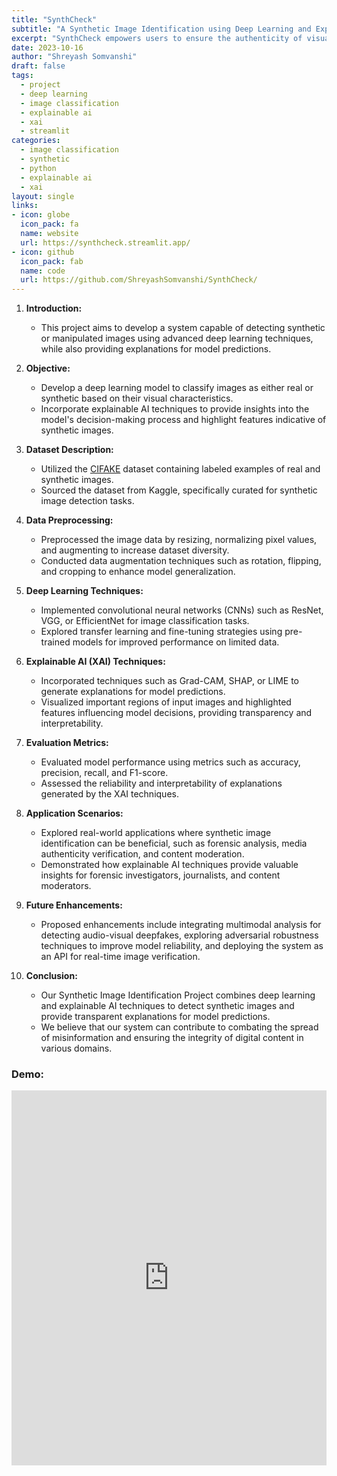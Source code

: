 ```yaml
---
title: "SynthCheck"
subtitle: "A Synthetic Image Identification using Deep Learning and Explainable A.I."
excerpt: "SynthCheck empowers users to ensure the authenticity of visual content in a world where synthetic media continues to pose challenges, providing a robust and reliable solution for synthetic image detection."
date: 2023-10-16
author: "Shreyash Somvanshi"
draft: false
tags:
  - project
  - deep learning
  - image classification
  - explainable ai
  - xai
  - streamlit
categories:
  - image classification
  - synthetic
  - python
  - explainable ai
  - xai
layout: single
links:
- icon: globe
  icon_pack: fa
  name: website
  url: https://synthcheck.streamlit.app/
- icon: github
  icon_pack: fab
  name: code
  url: https://github.com/ShreyashSomvanshi/SynthCheck/
--- 
```


1. **Introduction:**
   - This project aims to develop a system capable of detecting synthetic or manipulated images using advanced deep learning techniques, while also providing explanations for model predictions.

2. **Objective:**
   - Develop a deep learning model to classify images as either real or synthetic based on their visual characteristics.
   - Incorporate explainable AI techniques to provide insights into the model's decision-making process and highlight features indicative of synthetic images.

3. **Dataset Description:**
   - Utilized the [CIFAKE](https://kaggle.com/jbird/datasets) dataset containing labeled examples of real and synthetic images.
   - Sourced the dataset from Kaggle, specifically curated for synthetic image detection tasks.

4. **Data Preprocessing:**
   - Preprocessed the image data by resizing, normalizing pixel values, and augmenting to increase dataset diversity.
   - Conducted data augmentation techniques such as rotation, flipping, and cropping to enhance model generalization.

5. **Deep Learning Techniques:**
   - Implemented convolutional neural networks (CNNs) such as ResNet, VGG, or EfficientNet for image classification tasks.
   - Explored transfer learning and fine-tuning strategies using pre-trained models for improved performance on limited data.

6. **Explainable AI (XAI) Techniques:**
   - Incorporated techniques such as Grad-CAM, SHAP, or LIME to generate explanations for model predictions.
   - Visualized important regions of input images and highlighted features influencing model decisions, providing transparency and interpretability.

7. **Evaluation Metrics:**
   - Evaluated model performance using metrics such as accuracy, precision, recall, and F1-score.
   - Assessed the reliability and interpretability of explanations generated by the XAI techniques.

8. **Application Scenarios:**
   - Explored real-world applications where synthetic image identification can be beneficial, such as forensic analysis, media authenticity verification, and content moderation.
   - Demonstrated how explainable AI techniques provide valuable insights for forensic investigators, journalists, and content moderators.

9. **Future Enhancements:**
    - Proposed enhancements include integrating multimodal analysis for detecting audio-visual deepfakes, exploring adversarial robustness techniques to improve model reliability, and deploying the system as an API for real-time image verification.

10. **Conclusion:**
    - Our Synthetic Image Identification Project combines deep learning and explainable AI techniques to detect synthetic images and provide transparent explanations for model predictions.
    - We believe that our system can contribute to combating the spread of misinformation and ensuring the integrity of digital content in various domains.


### Demo:

<iframe src="https://synthcheck.streamlit.app/?embed=true&embed_options=dark_theme" width="100%" height="600" frameborder="0" scrolling="no"></iframe>  

